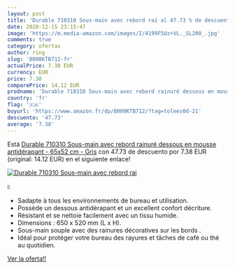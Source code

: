 ```yaml
---
layout: post
title: 'Durable 710310 Sous-main avec rebord rai al 47.73 % de descuento'
date: 2020-12-15 23:15:47
image: 'https://m.media-amazon.com/images/I/4199F5Uz+VL._SL200_.jpg'
comments: true
category: ofertas
author: ring
slug: 'B000KTB712-fr'
actualPrice: 7.38 EUR
currency: EUR
price: 7.38
comparePrice: 14.12 EUR
prodname: 'Durable 710310 Sous-main avec rebord rainuré dessous en mousse antidérapant - 65x52 cm - Gris'
country: 'fr'
flag: '🇫🇷'
buyurl: 'https://www.amazon.fr/dp/B000KTB712/?tag=tolees0d-21'
descuento: '47.73'
average: '7.38'
---
```


Está [Durable 710310 Sous-main avec rebord rainuré dessous en mousse antidérapant - 65x52 cm - Gris](https://www.amazon.fr/dp/B000KTB712/?tag=tolees0d-21) con 47.73 de descuento por 7.38 EUR (original: 14.12 EUR) en el siguiente enlace!

[![Durable 710310 Sous-main avec rebord rai](https://m.media-amazon.com/images/I/4199F5Uz+VL._SL200_.jpg)](https://www.amazon.fr/dp/B000KTB712/?tag=tolees0d-21)

ℹ️:

- Sadapte à tous les environnements de bureau et utilisation.
- Possède un dessous antidérapant et un excellent confort décriture.
- Résistant et se nettoie facilement avec un tissu humide.
- Dimensions : 650 x 520 mm (L x H).
- Sous-main souple avec des rainures décoratives sur les bords .
- Idéal pour protéger votre bureau des rayures et tâches de café ou thé au quotidien.

[Ver la oferta!!](https://www.amazon.fr/dp/B000KTB712/?tag=tolees0d-21)
